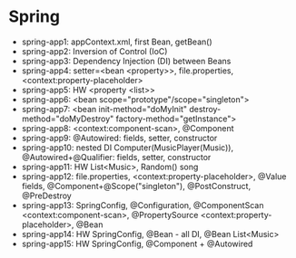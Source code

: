 # Spring
- spring-app1: appContext.xml, first Bean, getBean()
- spring-app2: Inversion of Control (IoC)
- spring-app3: Dependency Injection (DI) between Beans
- spring-app4: setter=\<bean \<property>>, file.properties, \<context:property-placeholder>
- spring-app5: HW \<property \<list>>
- spring-app6: \<bean scope="prototype"/scope="singleton">
- spring-app7: \<bean init-method="doMyInit" destroy-method="doMyDestroy" factory-method="getInstance">
- spring-app8: \<context:component-scan>, @Component
- spring-app9: @Autowired: fields, setter, constructor
- spring-app10: nested DI Computer(MusicPlayer(Music)), @Autowired+@Qualifier: fields, setter, constructor
- spring-app11: HW List\<Music>, Random() song
- spring-app12: file.properties, \<context:property-placeholder>, @Value fields, @Component+@Scope("singleton"), @PostConstruct, @PreDestroy
- spring-app13: SpringConfig, @Configuration, @ComponentScan \<context:component-scan>, @PropertySource \<context:property-placeholder>, @Bean
- spring-app14: HW SpringConfig, @Bean - all DI, @Bean List\<Music>
- spring-app15: HW SpringConfig, @Component + @Autowired
